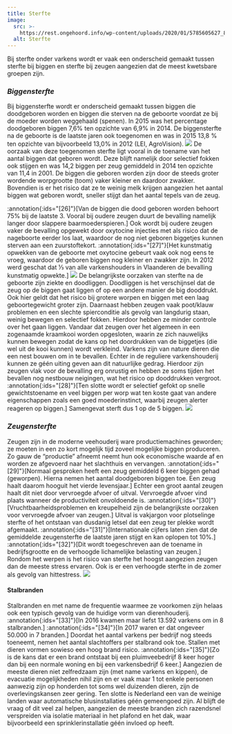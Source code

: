 ```yaml
---
title: Sterfte
image:
  src: >-
    https://rest.ongehoord.info/wp-content/uploads/2020/01/5785605627_82098d07e3_o.jpg
  alt: Sterfte
---
```

Bij sterfte onder varkens wordt er vaak een onderscheid gemaakt tussen sterfte bij biggen en sterfte bij zeugen aangezien dat de meest kwetsbare groepen zijn.

### _Biggensterfte_

Bij biggensterfte wordt er onderscheid gemaakt tussen biggen die doodgeboren worden en biggen die sterven na de geboorte voordat ze bij de moeder worden weggehaald (spenen). In 2015 was het percentage doodgeboren biggen 7,6% ten opzichte van 6,9% in 2014. De biggensterfte na de geboorte is de laatste jaren ook toegenomen en was in 2015 13,8 % ten opzichte van bijvoorbeeld 13,0% in 2012 (LEI, AgroVision). ![](http://www.ongehoord.info/wp-content/uploads/2017/12/5785597969_9fc5d0476a_o-1-300x200.jpg) De oorzaak van deze toegenomen sterfte ligt vooral in de toename van het aantal biggen dat geboren wordt. Deze blijft namelijk door selectief fokken ook stijgen en was 14,2 biggen per zeug gemiddeld in 2014 ten opzichte van 11,4 in 2001. De biggen die geboren worden zijn door de steeds groter wordende worpgrootte (toom) vaker kleiner en daardoor zwakker. Bovendien is er het risico dat ze te weinig melk krijgen aangezien het aantal biggen wat geboren wordt, sneller stijgt dan het aantal tepels van de zeug.

:annotation{:ids="[26]"}[Van de biggen die dood geboren worden behoort 75% bij de laatste 3. Vooral bij oudere zeugen duurt de bevalling namelijk langer door slappere baarmoederspieren.] Ook wordt bij oudere zeugen vaker de bevalling opgewekt door oxytocine injecties met als risico dat de nageboorte eerder los laat, waardoor de nog niet geboren biggetjes kunnen sterven aan een zuurstoftekort. :annotation{:ids="[27]"}[Het kunstmatig opwekken van de geboorte met oxytocine gebeurt vaak ook nog eens te vroeg, waardoor de geboren biggen nog kleiner en zwakker zijn. In 2012 werd geschat dat ⅓ van alle varkenshouders in Vlaanderen de bevalling kunstmatig opwekte.] ![](http://www.ongehoord.info/wp-content/uploads/2017/12/5786314602_2a3de7651b_o-300x200.jpg) De belangrijkste oorzaken van sterfte na de geboorte zijn ziekte en doodliggen. Doodliggen is het verschijnsel dat de zeug op de biggen gaat liggen of op een andere manier de big dooddrukt. Ook hier geldt dat het risico bij grotere worpen en biggen met een laag geboortegewicht groter zijn. Daarnaast hebben zeugen vaak poot/klauw problemen en een slechte spierconditie als gevolg van langdurig staan, weinig bewegen en selectief fokken. Hierdoor hebben ze minder controle over het gaan liggen. Vandaar dat zeugen over het algemeen in een zogenaamde kraamkooi worden opgesloten, waarin ze zich nauwelijks kunnen bewegen zodat de kans op het doordrukken van de biggetjes (die wel uit de kooi kunnen) wordt verkleind. Varkens zijn van nature dieren die een nest bouwen om in te bevallen. Echter in de reguliere varkenshouderij kunnen ze géén uiting geven aan dit natuurlijke gedrag. Hierdoor zijn zeugen vlak voor de bevalling erg onrustig en hebben ze soms tijden het bevallen nog nestbouw neigingen, wat het risico op dooddrukken vergroot. :annotation{:ids="[28]"}[Ten slotte wordt er selectief gefokt op snelle gewichtstoename en veel biggen per worp wat ten koste gaat van andere eigenschappen zoals een goed moederinstinct, waarbij zeugen alerter reageren op biggen.] Samengevat sterft dus 1 op de 5 biggen. ![](http://www.ongehoord.info/wp-content/uploads/2017/12/5785603065_693f897305_o-300x200.jpg)

### _Zeugensterfte_

Zeugen zijn in de moderne veehouderij ware productiemachines geworden; ze moeten in een zo kort mogelijk tijd zoveel mogelijke biggen produceren. Zo gauw de “productie” afneemt neemt hun ook economische waarde af en worden ze afgevoerd naar het slachthuis en vervangen. :annotation{:ids="[29]"}[Normaal gesproken heeft een zeug gemiddeld 6 keer biggen gehad (geworpen). Hierna nemen het aantal doodgeboren biggen toe. Een zeug haalt daarom hooguit het vierde levensjaar.] Echter een groot aantal zeugen haalt dit niet door vervroegde afvoer of uitval. Vervroegde afvoer vind plaats wanneer de productiviteit onvoldoende is. :annotation{:ids="[30]"}[Vruchtbaarheidsproblemen en kreupelheid zijn de belangrijkste oorzaken voor vervroegde afvoer van zeugen.] Uitval is vakjargon voor plotselinge sterfte of het ontstaan van dusdanig letsel dat een zeug ter plekke wordt afgemaakt. :annotation{:ids="[31]"}[Internationale cijfers laten zien dat de gemiddelde zeugensterfte de laatste jaren stijgt en kan oplopen tot 10%.] :annotation{:ids="[32]"}[Dit wordt toegeschreven aan de toename in bedrijfsgrootte en de verhoogde lichamelijke belasting van zeugen.] Rondom het werpen is het risico van sterfte het hoogst aangezien zeugen dan de meeste stress ervaren. Ook is er een verhoogde sterfte in de zomer als gevolg van hittestress. ![](http://www.ongehoord.info/wp-content/uploads/2017/12/5786124626_bf6af92b6b_o-300x200.jpg)

#### Stalbranden

Stalbranden en met name de frequentie waarmee ze voorkomen zijn helaas ook een typisch gevolg van de huidige vorm van dierenhouderij. :annotation{:ids="[33]"}[In 2016 kwamen maar liefst 13.592 varkens om in 8 stalbranden.] :annotation{:ids="[34]"}[In 2017 waren er dat ongeveer 50.000 in 7 branden.] Doordat het aantal varkens per bedrijf nog steeds toeneemt, nemen het aantal slachtoffers per stalbrand ook toe. Stallen met dieren vormen sowieso een hoog brand risico. :annotation{:ids="[35]"}[Zo is de kans dat er een brand ontstaat bij een pluimveebedrijf 8 keer hoger dan bij een normale woning en bij een varkensbedrijf 6 keer.] Aangezien de meeste dieren niet zelfredzaam zijn (met name varkens en kippen), de evacuatie mogelijkheden nihil zijn en er vaak maar 1 tot enkele personen aanwezig zijn op honderden tot soms wel duizenden dieren, zijn de overlevingskansen zeer gering. Ten slotte is Nederland een van de weinige landen waar automatische blusinstallaties géén gemeengoed zijn. Al blijft de vraag of dit veel zal helpen, aangezien de meeste branden zich razendsnel verspreiden via isolatie materiaal in het plafond en het dak, waar bijvoorbeeld een sprinklerinstallatie géén invloed op heeft.